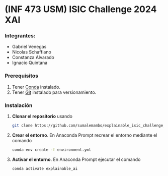 # (INF 473 USM) ISIC Challenge 2024 XAI

### Integrantes:
- Gabriel Venegas
- Nicolas Schaffiano
- Constanza Alvarado
- Ignacio Quintana

### Prerequisitos
1. Tener [Conda](https://www.anaconda.com/download/success) instalado.
2. Tener [Git](https://git-scm.com/downloads) instalado para versionamiento.

### Instalación
1. **Clonar el repositorio** usando
   ```bash
   git clone https://github.com/sumalemambo/explainable_isic_challenge_2024.git
   ```
2. **Crear el entorno**. En Anaconda Prompt recrear el entorno mediante el comando
   ```bash
   conda env create -f environment.yml
   ```
3. **Activar el entorno**. En Anaconda Prompt ejecutar el comando
   ```bash
   conda activate explainable_ai
   ```
